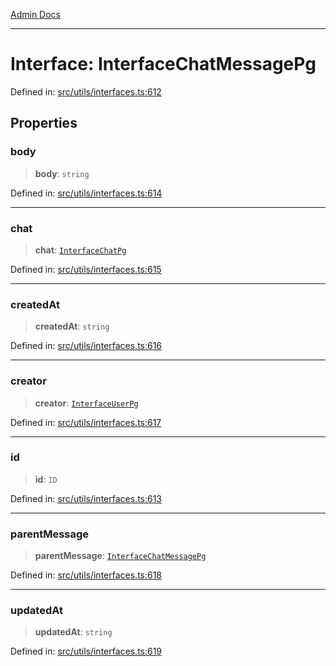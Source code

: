 [Admin Docs](/)

***

# Interface: InterfaceChatMessagePg

Defined in: [src/utils/interfaces.ts:612](https://github.com/PalisadoesFoundation/talawa-admin/blob/main/src/utils/interfaces.ts#L612)

## Properties

### body

> **body**: `string`

Defined in: [src/utils/interfaces.ts:614](https://github.com/PalisadoesFoundation/talawa-admin/blob/main/src/utils/interfaces.ts#L614)

***

### chat

> **chat**: [`InterfaceChatPg`](InterfaceChatPg.md)

Defined in: [src/utils/interfaces.ts:615](https://github.com/PalisadoesFoundation/talawa-admin/blob/main/src/utils/interfaces.ts#L615)

***

### createdAt

> **createdAt**: `string`

Defined in: [src/utils/interfaces.ts:616](https://github.com/PalisadoesFoundation/talawa-admin/blob/main/src/utils/interfaces.ts#L616)

***

### creator

> **creator**: [`InterfaceUserPg`](InterfaceUserPg.md)

Defined in: [src/utils/interfaces.ts:617](https://github.com/PalisadoesFoundation/talawa-admin/blob/main/src/utils/interfaces.ts#L617)

***

### id

> **id**: `ID`

Defined in: [src/utils/interfaces.ts:613](https://github.com/PalisadoesFoundation/talawa-admin/blob/main/src/utils/interfaces.ts#L613)

***

### parentMessage

> **parentMessage**: [`InterfaceChatMessagePg`](InterfaceChatMessagePg.md)

Defined in: [src/utils/interfaces.ts:618](https://github.com/PalisadoesFoundation/talawa-admin/blob/main/src/utils/interfaces.ts#L618)

***

### updatedAt

> **updatedAt**: `string`

Defined in: [src/utils/interfaces.ts:619](https://github.com/PalisadoesFoundation/talawa-admin/blob/main/src/utils/interfaces.ts#L619)
